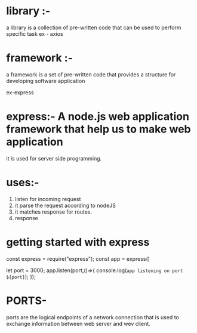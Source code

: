 # library :- 
a library is a collection of pre-written code that can be used to perform specific task
 ex - axios

# framework :- 
a framework is a set of pre-written code that provides
a structure for developing software application

ex-express

# express:- A node.js web application framework that help us to make web application
it is used for server side programming.

# uses:-
1. listen for incoming request
2. it parse the request according to nodeJS
3. it matches response for routes.
4. response

# getting started with express
const express = require("express");
const app = express()

let port = 3000;
app.listen(port,()=>{
    console.log(`app listening on port ${port}`);
});

# PORTS-
ports are the logical endpoints of a network connection that is used to exchange information between web server and wev client.


